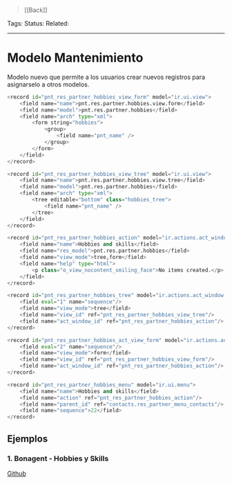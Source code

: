 > [[Back]]

Tags: 
Status: 
Related: 

___

# Modelo Mantenimiento

Modelo nuevo que permite a los usuarios crear nuevos registros para asignarselo a otros modelos.


```python
<record id="pnt_res_partner_hobbies_view_form" model="ir.ui.view">  
	<field name="name">pnt.res.partner.hobbies.view.form</field>  
	<field name="model">pnt.res.partner.hobbies</field>  
	<field name="arch" type="xml">  
		<form string="hobbies">  
			<group>  
				<field name="pnt_name" />  
			</group>  
		</form>  
	</field>  
</record>
```

```python  
<record id="pnt_res_partner_hobbies_view_tree" model="ir.ui.view">  
	<field name="name">pnt.res.partner.hobbies.view.tree</field>  
	<field name="model">pnt.res.partner.hobbies</field>  
	<field name="arch" type="xml">  
		<tree editable="bottom" class="hobbies_tree">  
			<field name="pnt_name" />  
		</tree>  
	</field>  
</record>
```

```python
<record id="pnt_res_partner_hobbies_action" model="ir.actions.act_window">  
	<field name="name">Hobbies and skills</field>  
	<field name="res_model">pnt.res.partner.hobbies</field>  
	<field name="view_mode">tree,form</field>  
	<field name="help" type="html">  
		<p class="o_view_nocontent_smiling_face">No items created.</p>  
	</field>  
</record>  
```

```python
<record id="pnt_res_partner_hobbies_tree" model="ir.actions.act_window.view">  
	<field eval="1" name="sequence"/>  
	<field name="view_mode">tree</field>  
	<field name="view_id" ref="pnt_res_partner_hobbies_view_tree"/>  
	<field name="act_window_id" ref="pnt_res_partner_hobbies_action"/>  
</record>  
```
  
```python
<record id="pnt_res_partner_hobbies_act_view_form" model="ir.actions.act_window.view">  
	<field eval="2" name="sequence"/>  
	<field name="view_mode">form</field>  
	<field name="view_id" ref="pnt_res_partner_hobbies_view_form"/>  
	<field name="act_window_id" ref="pnt_res_partner_hobbies_action"/>  
</record>  
```
  
```python
<record id="pnt_res_partner_hobbies_menu" model="ir.ui.menu">  
	<field name="name">Hobbies and skills</field>  
	<field name="action" ref="pnt_res_partner_hobbies_action"/>  
	<field name="parent_id" ref="contacts.res_partner_menu_contacts"/>  
	<field name="sequence">22</field>  
</record>  
```

## Ejemplos

### 1. Bonagent - Hobbies y Skills
[Github](https://github.com/puntsistemes/bona-gent_odoo/pull/44/commits/8378d1e09d1d3c4e87bd098ae3f39e6e1860696e#diff-8b857d45237d44ffe08a8959e63446c96c803486e5256a39dd6be3b994280403)
